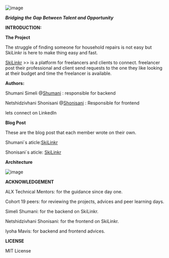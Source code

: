 ![image](https://github.com/Sanieeme/SkiLinkr_v2/assets/138012421/162c6be6-dc56-4e4a-921e-cae8537dadcb)

***Bridging the Gap Between Talent and Opportunity***

**INTRODUCTION:**

**The Project**

The struggle of finding someone for household repairs is not easy but SkiLinkr is here to make thing easy and fast.

[SkiLinkr](https://vho-shumani.github.io./) >> is a platform for freelancers and clients to connect. freelancer post their professional and client send requests to the one they like looking at their budget and time the freelancer is available.

**Authors:**

Shumani Simeli @[Shumani](https://discord.com/channels/@me/1232641128172486747/1250572748116463647) : responsible for backend

Netshidzivhani Shonisani @[Shonisani](https://www.linkedin.com/in/shonisani-netshidzivhani-b7574a22a/) : Responsible for frontend

lets connect on LinkedIn

**Blog Post**

These are the blog post that each member wrote on their own.

Shumani`s aticle:[SkiLinkr](https://discord.com/channels/@me/1232641128172486747/1250572748116463647)

Shonisani`s aticle: [SkiLinkr](https://medium.com/@shoneesani/skilinkr-18a7fee2ce0c)

**Architecture**

![image](https://github.com/Sanieeme/SkiLinkr_v2/assets/138012421/66a190ea-b456-409e-b725-3b1196d468b0)


**ACKNOWLEDGEMENT**


ALX Technical Mentors: for the guidance since day one.

Cohort 19 peers: for reviewing the projects, advices and peer learning days.

Simeli Shumani: for the backend on SkiLinkr.

Netshidzivhani Shonisani: for the frontend on SkiLinkr.

Iyoha Mavis: for backend and frontend advices.


**LICENSE**

MIT License

